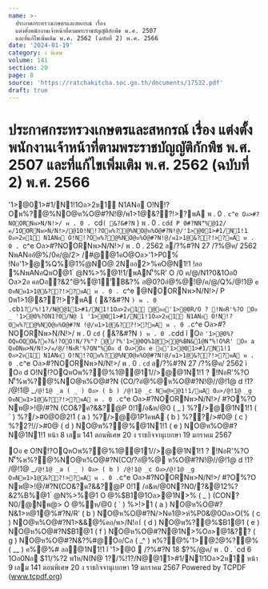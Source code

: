 ```yaml
---
name: >-
  ประกาศกระทรวงเกษตรและสหกรณ์ เรื่อง
  แต่งตั้งพนักงานเจ้าหน้าที่ตามพระราชบัญญัติกักพืช พ.ศ. 2507
  และที่แก้ไขเพิ่มเติม พ.ศ. 2562 (ฉบับที่ 2) พ.ศ. 2566
date: '2024-01-19'
category: ง พิเศษ
volume: 141
section: 20
page: 8
source: 'https://ratchakitcha.soc.go.th/documents/17532.pdf'
draft: true
---
```


# ประกาศกระทรวงเกษตรและสหกรณ์ เรื่อง แต่งตั้งพนักงานเจ้าหน้าที่ตามพระราชบัญญัติกักพืช พ.ศ. 2507 และที่แก้ไขเพิ่มเติม พ.ศ. 2562 (ฉบับที่ 2) พ.ศ. 2566

'1>@01>#1/N1!1Oล>2ห1์ N1ANอ O!N!?Oพ%?@%NO@ห%O@#?N!@/พ1>1@&??!>?พA พ . 0 . `c^e Oล>#?NOORNพ>N/N!>/ พ . 0 . `cd` ( &?&#?N ` ) พ . 0 . `cdd P 0#?NN'็%@12/ค/1OORNพ>N/N!>/@1O!N!?Oพ%?@%NO@ห%O@#?N!@/'1>@01>#1/N1!1 Oล>2ห1์ N1ANอ O!N!?Oพ%?@%NO@ห%O@#?N!@/พ1>1@&??!>?พA พ . 0 . `c^e Oล>#?NOORNพ>N/N!>/ พ . 0 . 2562 ล/?%#?N 27 /?%@ค/ 2562 NพANออํ@%/0ค/@/2> /#@@1คO@Oล>'1>P0%์ !Nอ'1>@%Q%@1%ํ@NO@ 2Nออ2>%คO@N1!1 !ลอ %NพANอQหO@1 ํ @N%>%@1!1/พAN'็%R' O /0 ค/@/N1?0&1Oอ0 Oล>2อ คลOอ?&2"@%@1์'ัB&?% อ@0?0อํ@%@!@/ค/@/Q%/@!1@ `e OหNพ1>1@&??!>?พA พ . 0 . `c^e @NOORNพ>N/N!>/ P 0พ1>1@&??!>?พA ( &?&#?N ` ) พ . 0 . `cb` 1?/%!1?/N@@11>#1/N1!1Oล>2ห1์ @ออ'1>@0R/O ? !NอR'%?O Oอ _ '1>@0%?ON1?0/N@ ì '1>@01>#1/N1!1Oล>2ห1์ N1ANอ O!N!?Oพ%?@%NO@ห%O@#?N !@/พ1>1@&??!>?พA พ . 0 . `c^e Oล>#?NOORNพ>N/N!>/ พ . 0 `cd` ( &?&#?N ` ) พ . 0 . `cdd î Oอ ` '1>@0%?OQหOQO&?ค?&!?OO!N/?%"? @/?%'1>@0Q%1@>@%BN&1@N'็%!O%R' Oอ a QหONพ>N/N!>/ค/@/!NอR'%?ON'็%Oอ d Oล>Oอ e อ'1>@01>#1/N1!1 Oล>2ห1์ N1ANอ O!N!?Oพ%?@%NO@ห%O@#?N!@/พ1>1@&??!>?พA พ . 0 . `c^e Oล>#?NOORNพ>N/N!>/ พ . 0 . `cd` ล/?%#?N 27 /?%@ค/ 2562 ì Oอ d O!N!?OQหOพ%?@%1@@11//>@@1N1!1 ? !NอR'%?O N'็%พ%?@%NO@ห%O@#?N (CO/?อํ@%@ห%O@#?N!@//@!1@ d !1? /@!1@ _` /@!1@ _a ( _ ) Oล> ( b ) /@!1@ _c Nพ@>@1!1/พA Oล>/@!1@ _g OหNพ1>1@&??!>?พA พ . 0 . `c^e Oล>#?NOORNพ>N/N!>/ #?O%?O Nพ@>!@/#?N (CO&?ค?&&?@P 0!1/อ&ห/@0 ( _ ) %?/>@@1N1!1 ( ` ) %?/>#0@0@2!1์ ( a ) %?/>@@1P1คพA ( b ) %??/>#0@ ( c ) %?2?!//>#0@ ( d ) NO@พ%?@%@1N1!1 ( e ) NO@ห%O@#?N@1N1!1 หน้า 8 เลม 141 ตอนพิเศษ 20 ง ราชกิจจานุเบกษา 19 มกราคม 2567

Oอ e O!N!?OQหOพ%?@%1@@11//>@@1N1!1 ? !NอR'%?O N'็%พ%?@%NO@ห%O@#?N(CO/?อํ@%@ ห%O@#?N!@//@!1@ d !1? /@!1@ _` /@!1@ _a ( _ ) Oล> ( b ) /@!1@ _c Oล>/@!1@ _g OหNพ1>1@&??!>?พA พ . 0 . `c^e Oล>#?NOORNพ>N/N!>/ #?O%?O Nพ@>!@/#?N(CO&?ค?&&?@P 0!1 /อ&ห/@0N?N0/?&@12%?&2%B%@1 ํ @N%>%@1 O @%$B1@1Oล>@1N>% ( _ ) (CON?N0/@Nพ@> O @%ห/@0 ( ` ) %>!>1 ( a ) NO@ห%O@#?N&1>ห@1@%#?N/R' ( b ) NO@ห%O@#?N/>Nค1@>ห์%P0&@0Oล>O(% ( c ) NO@ห%O@#?N1>&&@%คอ/พ>/N!อ1์ ( d ) NO@พ%?@%$B1@1 ( e ) NO@ห%O@#?N$B1@1 ( f ) NO@ห%O@#?N@1N>%Oล>@1&?? ( g ) NO@ห%O@#?N&?%#@Oอ/Cล ( _^ ) พ%?@%'1>ํ@2ํ@%?@% ( __ ) ค%@%# ลอ@1N1!1 î '1>@0  /?%#?N 18 $?%/@ค/ พ . 0 . `cd 6 1Oอ0Nอ $11/%?2 พ1ห/N(N@ 1?/%!1?/N@@11>#1/N1!1Oล>2ห1์ หน้า 9 เลม 141 ตอนพิเศษ 20 ง ราชกิจจานุเบกษา 19 มกราคม 2567 Powered by TCPDF (www.tcpdf.org)

